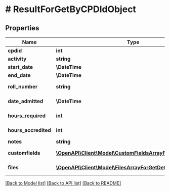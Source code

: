 # # ResultForGetByCPDIdObject

## Properties

Name | Type | Description | Notes
------------ | ------------- | ------------- | -------------
**cpdid** | **int** | CPDId Value | [optional]
**activity** | **string** | Activity value | [optional]
**start_date** | **\DateTime** | StartDate value | [optional]
**end_date** | **\DateTime** | EndDate value | [optional]
**roll_number** | **string** | RollNumber value | [optional]
**date_admitted** | **\DateTime** | DateAdmitted value | [optional]
**hours_required** | **int** | HoursRequired value | [optional]
**hours_accredited** | **int** | HoursAccredited value | [optional]
**notes** | **string** | Notes value | [optional]
**customfields** | [**\OpenAPI\Client\Model\CustomFieldsArrayForGetDetailInner[]**](CustomFieldsArrayForGetDetailInner.md) | Customfields for get details | [optional]
**files** | [**\OpenAPI\Client\Model\FilesArrayForGetDetailInner[]**](FilesArrayForGetDetailInner.md) | Files for get details | [optional]

[[Back to Model list]](../../README.md#models) [[Back to API list]](../../README.md#endpoints) [[Back to README]](../../README.md)
